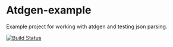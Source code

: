 # Atdgen-example

Example project for working with atdgen and testing json parsing.

[![Build Status](https://semaphoreci.com/api/v1/rauan/atdgen-example/branches/master/badge.svg)](https://semaphoreci.com/rauan/atdgen-example)
